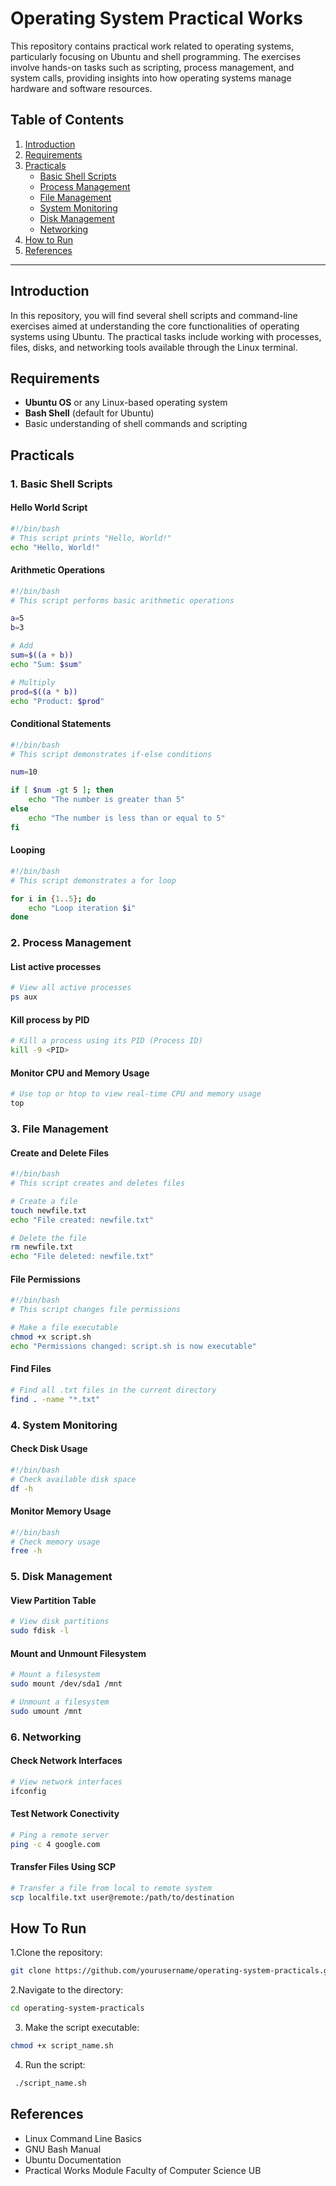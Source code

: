 # Operating System Practical Works

This repository contains practical work related to operating systems, particularly focusing on Ubuntu and shell programming. The exercises involve hands-on tasks such as scripting, process management, and system calls, providing insights into how operating systems manage hardware and software resources.

## Table of Contents
1. [Introduction](#introduction)
2. [Requirements](#requirements)
3. [Practicals](#practicals)
   - [Basic Shell Scripts](#basic-shell-scripts)
   - [Process Management](#process-management)
   - [File Management](#file-management)
   - [System Monitoring](#system-monitoring)
   - [Disk Management](#disk-management)
   - [Networking](#networking)
4. [How to Run](#how-to-run)
5. [References](#references)

---

## Introduction
In this repository, you will find several shell scripts and command-line exercises aimed at understanding the core functionalities of operating systems using Ubuntu. The practical tasks include working with processes, files, disks, and networking tools available through the Linux terminal.

## Requirements
- **Ubuntu OS** or any Linux-based operating system
- **Bash Shell** (default for Ubuntu)
- Basic understanding of shell commands and scripting

## Practicals

### 1. Basic Shell Scripts

#### Hello World Script
```bash
#!/bin/bash
# This script prints "Hello, World!"
echo "Hello, World!"
```
#### Arithmetic Operations
```bash
#!/bin/bash
# This script performs basic arithmetic operations

a=5
b=3

# Add
sum=$((a + b))
echo "Sum: $sum"

# Multiply
prod=$((a * b))
echo "Product: $prod"
```

#### Conditional Statements
```bash
#!/bin/bash
# This script demonstrates if-else conditions

num=10

if [ $num -gt 5 ]; then
    echo "The number is greater than 5"
else
    echo "The number is less than or equal to 5"
fi
```

#### Looping
```bash
#!/bin/bash
# This script demonstrates a for loop

for i in {1..5}; do
    echo "Loop iteration $i"
done
```
### 2. Process Management

#### List active processes
```bash
# View all active processes
ps aux
```

#### Kill process by PID
```bash
# Kill a process using its PID (Process ID)
kill -9 <PID>
```

#### Monitor CPU and Memory Usage
```bash
# Use top or htop to view real-time CPU and memory usage
top
```

### 3. File Management

#### Create and Delete Files
```bash
#!/bin/bash
# This script creates and deletes files

# Create a file
touch newfile.txt
echo "File created: newfile.txt"

# Delete the file
rm newfile.txt
echo "File deleted: newfile.txt"
```

#### File Permissions
```bash
#!/bin/bash
# This script changes file permissions

# Make a file executable
chmod +x script.sh
echo "Permissions changed: script.sh is now executable"
```
#### Find Files
```bash
# Find all .txt files in the current directory
find . -name "*.txt"
```

### 4. System Monitoring

#### Check Disk Usage
```bash
#!/bin/bash
# Check available disk space
df -h
```

#### Monitor Memory Usage
```bash
#!/bin/bash
# Check memory usage
free -h
```

### 5. Disk Management

#### View Partition Table
```bash
# View disk partitions
sudo fdisk -l
```

#### Mount and Unmount Filesystem
```bash
# Mount a filesystem
sudo mount /dev/sda1 /mnt

# Unmount a filesystem
sudo umount /mnt
```

### 6. Networking

#### Check Network Interfaces
```bash
# View network interfaces
ifconfig
```

#### Test Network Conectivity
```bash
# Ping a remote server
ping -c 4 google.com
```

#### Transfer Files Using SCP
```bash
# Transfer a file from local to remote system
scp localfile.txt user@remote:/path/to/destination
```

## How To Run

  1.Clone the repository:
  ```bash
  git clone https://github.com/yourusername/operating-system-practicals.git
  ```
  2.Navigate to the directory:
  ```bash
  cd operating-system-practicals
  ```

  3. Make the script executable:
  ```bash
  chmod +x script_name.sh
  ```

  4. Run the script:
  ```bash
   ./script_name.sh
  ```

## References
- Linux Command Line Basics
- GNU Bash Manual
- Ubuntu Documentation
- Practical Works Module Faculty of Computer Science UB

